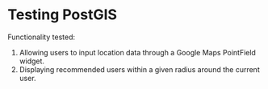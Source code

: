 # Testing PostGIS

Functionality tested:
1. Allowing users to input location data through a Google Maps PointField widget.
2. Displaying recommended users within a given radius around the current user.

